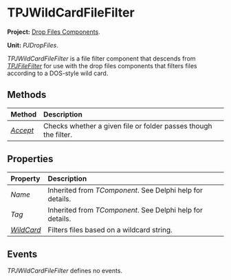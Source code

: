<a href='Hidden comment: 
$Rev$
$Date$
'></a>

# TPJWildCardFileFilter #

**Project:** [Drop Files Components](DropFilesComponents.md).

**Unit:** _PJDropFiles_.

_TPJWildCardFileFilter_ is a file filter component that descends from _[TPJFileFilter](TPJFileFilter.md)_ for use with the drop files components that filters files according to a DOS-style wild card.

## Methods ##

| **Method** | **Description** |
|:-----------|:----------------|
| _[Accept](TPJWildCardFileFilterAccept.md)_ | Checks whether a given file or folder passes though the filter. |

## Properties ##

| **Property** | **Description** |
|:-------------|:----------------|
| _Name_ | Inherited from _TComponent_. See Delphi help for details. |
| _Tag_ | Inherited from _TComponent_. See Delphi help for details. |
| _[WildCard](TPJWildCardFileFilterWildCard.md)_ | Filters files based on a wildcard string. |

## Events ##

_TPJWildCardFileFilter_ defines no events.